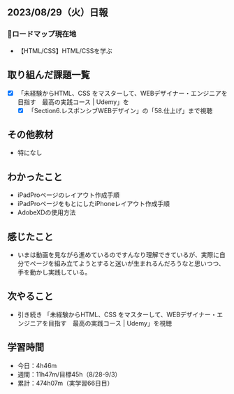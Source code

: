 ## 2023/08/29（火）日報
### :round_pushpin:ロードマップ現在地
- 【HTML/CSS】HTML/CSSを学ぶ
## 取り組んだ課題一覧
- [x] 「未経験からHTML、CSS をマスターして、WEBデザイナー・エンジニアを目指す　最高の実践コース | Udemy」を
  - [x] 「Section6.レスポンシブWEBデザイン」の「58.仕上げ」まで視聴
## その他教材
- 特になし
## わかったこと
- iPadProページのレイアウト作成手順
- iPadProページをもとにしたiPhoneレイアウト作成手順
- AdobeXDの使用方法
## 感じたこと
- いまは動画を見ながら進めているのですんなり理解できているが、実際に自分でページを組み立てようとすると迷いが生まれるんだろうなと思いつつ、手を動かし実践している。
## 次やること
- 引き続き 「未経験からHTML、CSS をマスターして、WEBデザイナー・エンジニアを目指す　最高の実践コース | Udemy」を視聴
## 学習時間
- 今日：4h46m
- 週間：11h47m/目標45h（8/28-9/3）
- 累計：474h07m（実学習66日目）
